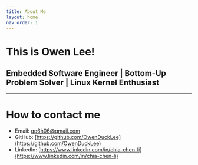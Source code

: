 ```yaml
---
title: About Me
layout: home
nav_order: 1
---
```


# This is Owen Lee!

## Embedded Software Engineer | Bottom-Up Problem Solver | Linux Kernel Enthusiast

---

# How to contact me
- Email: gp6h06@gmail.com
- GitHub: [https://github.com/OwenDuckLee](https://github.com/OwenDuckLee)
- LinkedIn: [https://www.linkedin.com/in/chia-chen-li](https://www.linkedin.com/in/chia-chen-li)

